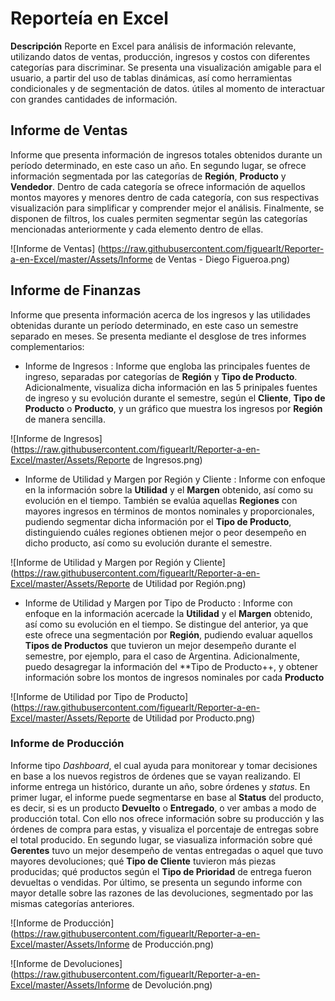 # Reporteía en Excel

**Descripción**
Reporte en Excel para análisis de información relevante, utilizando datos de ventas, producción, ingresos y costos con diferentes categorías para discriminar. Se presenta una visualización amigable para el usuario, a partir del uso de tablas dinámicas, así como herramientas condicionales y de segmentación de datos. útiles al momento de interactuar con grandes cantidades de información.


## Informe de Ventas

Informe que presenta información de ingresos totales obtenidos durante un período determinado, en este caso un año. En segundo lugar, se ofrece información segmentada por las categorías de **Región**, **Producto** y **Vendedor**. Dentro de cada categoría se ofrece información de aquellos montos mayores y menores dentro de cada categoría, con sus respectivas visualización para simplificar y comprender mejor el análisis. Finalmente, se disponen de filtros, los cuales permiten segmentar según las categorías mencionadas anteriormente y cada elemento dentro de ellas.

![Informe de Ventas]
(https://raw.githubusercontent.com/figuearlt/Reporter-a-en-Excel/master/Assets/Informe de Ventas - Diego Figueroa.png)

## Informe de Finanzas

Informe que presenta información acerca de los ingresos y las utilidades obtenidas durante un período determinado, en este caso un semestre separado en meses. Se presenta mediante el desglose de tres informes complementarios:

* Informe de Ingresos : Informe que engloba las principales fuentes de ingreso, separadas por categorías de **Región** y **Tipo de Producto**. Adicionalmente, visualiza dicha información en las 5 prinipales fuentes de ingreso y su evolución durante el semestre, según el **Cliente**, **Tipo de Producto** o **Producto**, y un gráfico que muestra los ingresos por **Región** de manera sencilla.

![Informe de Ingresos]
(https://raw.githubusercontent.com/figuearlt/Reporter-a-en-Excel/master/Assets/Reporte de Ingresos.png)

* Informe de Utilidad y Margen por Región y Cliente : Informe con enfoque en la información sobre la **Utilidad** y el **Margen** obtenido, así como su evolución en el tiempo. También se evalúa aquellas **Regiones** con mayores ingresos en términos de montos nominales y proporcionales, pudiendo segmentar dicha información por el **Tipo de Producto**, distinguiendo cuáles regiones obtienen mejor o peor desempeño en dicho producto, así como su evolución durante el semestre.

![Informe de Utilidad y Margen por Región y Cliente]
(https://raw.githubusercontent.com/figuearlt/Reporter-a-en-Excel/master/Assets/Reporte de Utilidad por Región.png)

* Informe de Utilidad y Margen por Tipo de Producto : Informe con enfoque en la información acercade la **Utilidad** y el **Margen** obtenido, así como su evolución en el tiempo. Se distingue del anterior, ya que este ofrece una segmentación por **Región**, pudiendo evaluar aquellos **Tipos de Productos** que tuvieron un mejor desempeño durante el semestre, por ejemplo, para el caso de Argentina. Adicionalmente, puedo desagregar la información del **Tipo de Producto++, y obtener información sobre los montos de ingresos nominales por cada **Producto**

![Informe de Utilidad por Tipo de Producto]
(https://raw.githubusercontent.com/figuearlt/Reporter-a-en-Excel/master/Assets/Reporte de Utilidad por Producto.png)

### Informe de Producción

Informe tipo *Dashboard*, el cual ayuda para monitorear y tomar decisiones en base a los nuevos registros de órdenes que se vayan realizando. El informe entrega un histórico, durante un año, sobre órdenes y *status*.
En primer lugar, el informe puede segmentarse en base al **Status** del producto, es decir, si es un producto **Devuelto** o **Entregado**, o ver ambas a modo de producción total. Con ello nos ofrece información sobre su producción y las órdenes de compra para estas, y visualiza el porcentaje de entregas sobre el total producido. En segundo lugar, se viasualiza información sobre qué **Gerentes** tuvo un mejor desempeño de ventas entregadas o aquel que tuvo mayores devoluciones; qué **Tipo de Cliente** tuvieron más piezas producidas; qué productos según el **Tipo de Prioridad** de entrega fueron devueltas o vendidas.
Por último, se presenta un segundo informe con mayor detalle sobre las razones de las devoluciones, segmentado por las mismas categorías anteriores.

![Informe de Producción]
(https://raw.githubusercontent.com/figuearlt/Reporter-a-en-Excel/master/Assets/Informe de Producción.png)

![Informe de Devoluciones]
(https://raw.githubusercontent.com/figuearlt/Reporter-a-en-Excel/master/Assets/Informe de Devolución.png)

